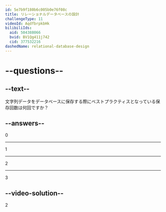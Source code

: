 ```yaml
---
id: 5e7b9f180b6c005b0e76f08c
title: リレーショナルデータベースの設計
challengeType: 11
videoId: AqdfbrpkbHk
bilibiliIds:
  aid: 504388066
  bvid: BV1Qg411j742
  cid: 377532216
dashedName: relational-database-design
---
```


# --questions--

## --text--

文字列データをデータベースに保存する際にベストプラクティスとなっている保存回数は何回ですか？

## --answers--

0

---

1

---

2

---

3

## --video-solution--

2


